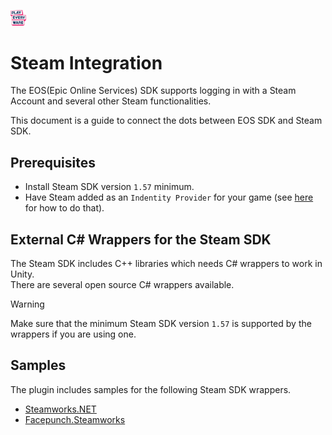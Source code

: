 <a href="/README.md"><img src="/docs/images/PlayEveryWareLogo.gif" alt="Lobby Screenshot" width="5%"/></a>

# Steam Integration

The EOS(Epic Online Services) SDK supports logging in with a Steam Account and several other Steam functionalities.  

This document is a guide to connect the dots between EOS SDK and Steam SDK.  

## Prerequisites

- Install Steam SDK version `1.57` minimum.  
- Have Steam added as an `Indentity Provider` for your game (see [here](https://dev.epicgames.com/docs/dev-portal/identity-provider-management#steam) for how to do that).

## External C# Wrappers for the Steam SDK

The Steam SDK includes C++ libraries which needs C# wrappers to work in Unity.  
There are several open source C# wrappers available.  

> [!WARNING]
> Make sure that the minimum Steam SDK version `1.57` is supported by the wrappers if you are using one.

## Samples

The plugin includes samples for the following Steam SDK wrappers.
- [Steamworks.NET](https://github.com/rlabrecque/Steamworks.NET)
- [Facepunch.Steamworks](https://github.com/Facepunch/Facepunch.Steamworks)
